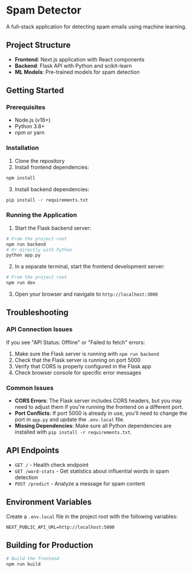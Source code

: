 # Spam Detector

A full-stack application for detecting spam emails using machine learning.

## Project Structure

- **Frontend**: Next.js application with React components
- **Backend**: Flask API with Python and scikit-learn
- **ML Models**: Pre-trained models for spam detection

## Getting Started

### Prerequisites

- Node.js (v16+)
- Python 3.8+
- npm or yarn

### Installation

1. Clone the repository
2. Install frontend dependencies:

```bash
npm install
```

3. Install backend dependencies:

```bash
pip install -r requirements.txt
```

### Running the Application

1. Start the Flask backend server:

```bash
# From the project root
npm run backend
# Or directly with Python
python app.py
```

2. In a separate terminal, start the frontend development server:

```bash
# From the project root
npm run dev
```

3. Open your browser and navigate to `http://localhost:3000`

## Troubleshooting

### API Connection Issues

If you see "API Status: Offline" or "Failed to fetch" errors:

1. Make sure the Flask server is running with `npm run backend`
2. Check that the Flask server is running on port 5000
3. Verify that CORS is properly configured in the Flask app
4. Check browser console for specific error messages

### Common Issues

- **CORS Errors**: The Flask server includes CORS headers, but you may need to adjust them if you're running the frontend on a different port.
- **Port Conflicts**: If port 5000 is already in use, you'll need to change the port in `app.py` and update the `.env.local` file.
- **Missing Dependencies**: Make sure all Python dependencies are installed with `pip install -r requirements.txt`.

## API Endpoints

- `GET /` - Health check endpoint
- `GET /word-stats` - Get statistics about influential words in spam detection
- `POST /predict` - Analyze a message for spam content

## Environment Variables

Create a `.env.local` file in the project root with the following variables:

```
NEXT_PUBLIC_API_URL=http://localhost:5000
```

## Building for Production

```bash
# Build the frontend
npm run build
```
